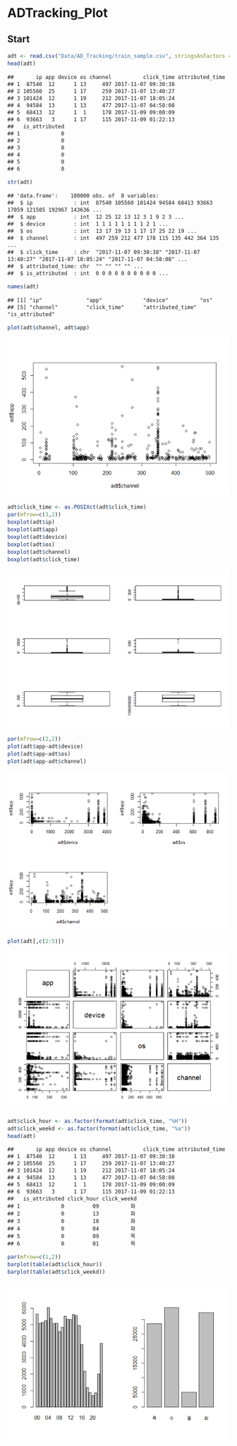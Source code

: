 ADTracking\_Plot
================

Start
-----

``` r
adt <- read.csv("Data/AD_Tracking/train_sample.csv", stringsAsFactors = F)
head(adt)
```

    ##       ip app device os channel          click_time attributed_time
    ## 1  87540  12      1 13     497 2017-11-07 09:30:38                
    ## 2 105560  25      1 17     259 2017-11-07 13:40:27                
    ## 3 101424  12      1 19     212 2017-11-07 18:05:24                
    ## 4  94584  13      1 13     477 2017-11-07 04:58:08                
    ## 5  68413  12      1  1     178 2017-11-09 09:00:09                
    ## 6  93663   3      1 17     115 2017-11-09 01:22:13                
    ##   is_attributed
    ## 1             0
    ## 2             0
    ## 3             0
    ## 4             0
    ## 5             0
    ## 6             0

``` r
str(adt)
```

    ## 'data.frame':    100000 obs. of  8 variables:
    ##  $ ip             : int  87540 105560 101424 94584 68413 93663 17059 121505 192967 143636 ...
    ##  $ app            : int  12 25 12 13 12 3 1 9 2 3 ...
    ##  $ device         : int  1 1 1 1 1 1 1 1 2 1 ...
    ##  $ os             : int  13 17 19 13 1 17 17 25 22 19 ...
    ##  $ channel        : int  497 259 212 477 178 115 135 442 364 135 ...
    ##  $ click_time     : chr  "2017-11-07 09:30:38" "2017-11-07 13:40:27" "2017-11-07 18:05:24" "2017-11-07 04:58:08" ...
    ##  $ attributed_time: chr  "" "" "" "" ...
    ##  $ is_attributed  : int  0 0 0 0 0 0 0 0 0 0 ...

``` r
names(adt)
```

    ## [1] "ip"              "app"             "device"          "os"             
    ## [5] "channel"         "click_time"      "attributed_time" "is_attributed"

``` r
plot(adt$channel, adt$app)
```

![](adtracking_Plot_files/figure-markdown_github/unnamed-chunk-3-1.png)

``` r
adt$click_time <- as.POSIXct(adt$click_time)
par(mfrow=c(3,2))
boxplot(adt$ip)
boxplot(adt$app)
boxplot(adt$device)
boxplot(adt$os)
boxplot(adt$channel)
boxplot(adt$click_time)
```

![](adtracking_Plot_files/figure-markdown_github/unnamed-chunk-4-1.png)

``` r
par(mfrow=c(2,2))
plot(adt$app~adt$device)
plot(adt$app~adt$os)
plot(adt$app~adt$channel)
```

![](adtracking_Plot_files/figure-markdown_github/unnamed-chunk-5-1.png)

``` r
plot(adt[,c(2:5)])
```

![](adtracking_Plot_files/figure-markdown_github/unnamed-chunk-6-1.png)

``` r
adt$click_hour <- as.factor(format(adt$click_time, "%H"))
adt$click_weekd <- as.factor(format(adt$click_time, "%a"))
head(adt)
```

    ##       ip app device os channel          click_time attributed_time
    ## 1  87540  12      1 13     497 2017-11-07 09:30:38                
    ## 2 105560  25      1 17     259 2017-11-07 13:40:27                
    ## 3 101424  12      1 19     212 2017-11-07 18:05:24                
    ## 4  94584  13      1 13     477 2017-11-07 04:58:08                
    ## 5  68413  12      1  1     178 2017-11-09 09:00:09                
    ## 6  93663   3      1 17     115 2017-11-09 01:22:13                
    ##   is_attributed click_hour click_weekd
    ## 1             0         09          화
    ## 2             0         13          화
    ## 3             0         18          화
    ## 4             0         04          화
    ## 5             0         09          목
    ## 6             0         01          목

``` r
par(mfrow=c(1,2))
barplot(table(adt$click_hour))
barplot(table(adt$click_weekd))
```

![](adtracking_Plot_files/figure-markdown_github/unnamed-chunk-8-1.png)
